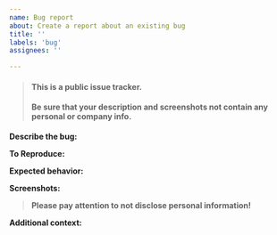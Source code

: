 ```yaml
---
name: Bug report
about: Create a report about an existing bug
title: ''
labels: 'bug'
assignees: ''

---
```

<!-- This warning can be deleted before Submit-->
> #### This is a public issue tracker. 
> #### Be sure that your description and screenshots not contain any personal or company info.


**Describe the bug:**
<!-- A clear and concise description of what the bug is. -->

**To Reproduce:**
<!-- Steps to reproduce the behavior:
1. Go to '...'
2. Click on '....'
3. Scroll down to '....'
4. See error 
-->

**Expected behavior:**
<!-- A clear and concise description of what you expected to happen. -->

**Screenshots:**
> **Please pay attention to not disclose personal information!**
<!-- If applicable, add screenshots to help explain your problem. -->

**Additional context:**
<!-- Add any other context about the problem here. -->
